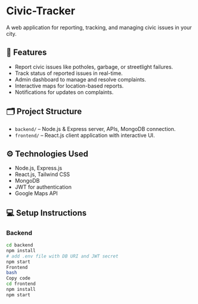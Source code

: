 # Civic-Tracker

A web application for reporting, tracking, and managing civic issues in your city.

## 🚀 Features

- Report civic issues like potholes, garbage, or streetlight failures.
- Track status of reported issues in real-time.
- Admin dashboard to manage and resolve complaints.
- Interactive maps for location-based reports.
- Notifications for updates on complaints.

## 🗂 Project Structure

- `backend/` – Node.js & Express server, APIs, MongoDB connection.
- `frontend/` – React.js client application with interactive UI.

## ⚙️ Technologies Used

- Node.js, Express.js  
- React.js, Tailwind CSS  
- MongoDB  
- JWT for authentication  
- Google Maps API  

## 💻 Setup Instructions

### Backend

```bash
cd backend
npm install
# add .env file with DB URI and JWT secret
npm start
Frontend
bash
Copy code
cd frontend
npm install
npm start
